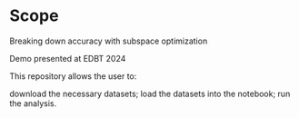 # Scope
Breaking down accuracy with subspace optimization

Demo presented at EDBT 2024

This repository allows the user to:

download the necessary datasets;
load the datasets into the notebook;
run the analysis.
